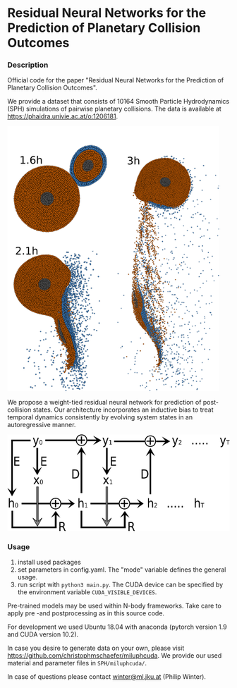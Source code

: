 # Residual Neural Networks for the Prediction of Planetary Collision Outcomes

### Description

Official code for the paper "Residual Neural Networks for the Prediction of Planetary Collision Outcomes".

We provide a dataset that consists of 10164 Smooth Particle Hydrodynamics (SPH) simulations of pairwise planetary collisions. The data is available at https://phaidra.univie.ac.at/o:1206181.

![plot](./misc/github1.png)

We propose a weight-tied residual neural network for prediction of post-collision states. Our architecture incorporates an inductive bias to treat temporal dynamics consistently by evolving system states in an autoregressive manner.

![plot](./misc/github2.png)

### Usage

1) install used packages
2) set parameters in config.yaml. The "mode" variable defines the general usage. 
3) run script with `python3 main.py`. The CUDA device can be specified by the environment variable `CUDA_VISIBLE_DEVICES`.

Pre-trained models may be used within N-body frameworks. Take care to apply pre -and postprocessing as in this source code.

For development we used Ubuntu 18.04 with anaconda (pytorch version 1.9 and CUDA version 10.2).

In case you desire to generate data on your own, please visit https://github.com/christophmschaefer/miluphcuda. We provide our used material and parameter files in `SPH/miluphcuda/`.

In case of questions please contact <winter@ml.jku.at> (Philip Winter).